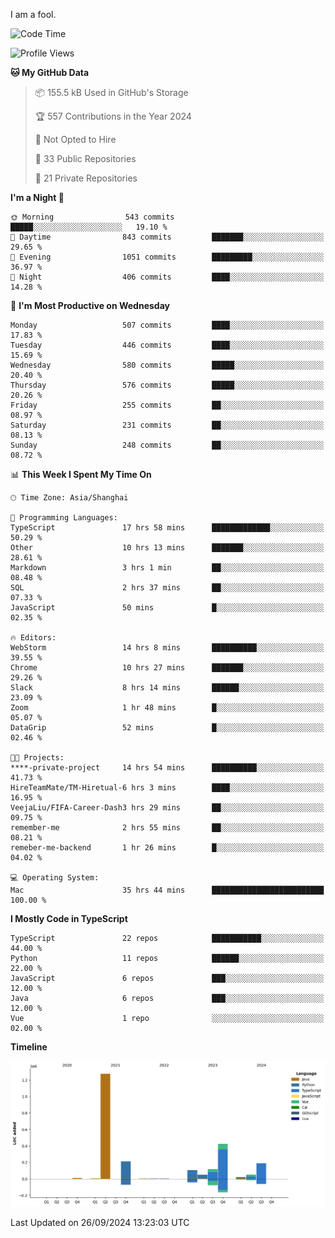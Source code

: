 I am a fool.

<!--START_SECTION:waka-->
![Code Time](http://img.shields.io/badge/Code%20Time-1%2C873%20hrs%2039%20mins-blue)

![Profile Views](http://img.shields.io/badge/Profile%20Views-0-blue)

**🐱 My GitHub Data** 

> 📦 155.5 kB Used in GitHub's Storage 
 > 
> 🏆 557 Contributions in the Year 2024
 > 
> 🚫 Not Opted to Hire
 > 
> 📜 33 Public Repositories 
 > 
> 🔑 21 Private Repositories 
 > 
**I'm a Night 🦉** 

```text
🌞 Morning                543 commits         █████░░░░░░░░░░░░░░░░░░░░   19.10 % 
🌆 Daytime                843 commits         ███████░░░░░░░░░░░░░░░░░░   29.65 % 
🌃 Evening                1051 commits        █████████░░░░░░░░░░░░░░░░   36.97 % 
🌙 Night                  406 commits         ████░░░░░░░░░░░░░░░░░░░░░   14.28 % 
```
📅 **I'm Most Productive on Wednesday** 

```text
Monday                   507 commits         ████░░░░░░░░░░░░░░░░░░░░░   17.83 % 
Tuesday                  446 commits         ████░░░░░░░░░░░░░░░░░░░░░   15.69 % 
Wednesday                580 commits         █████░░░░░░░░░░░░░░░░░░░░   20.40 % 
Thursday                 576 commits         █████░░░░░░░░░░░░░░░░░░░░   20.26 % 
Friday                   255 commits         ██░░░░░░░░░░░░░░░░░░░░░░░   08.97 % 
Saturday                 231 commits         ██░░░░░░░░░░░░░░░░░░░░░░░   08.13 % 
Sunday                   248 commits         ██░░░░░░░░░░░░░░░░░░░░░░░   08.72 % 
```


📊 **This Week I Spent My Time On** 

```text
🕑︎ Time Zone: Asia/Shanghai

💬 Programming Languages: 
TypeScript               17 hrs 58 mins      █████████████░░░░░░░░░░░░   50.29 % 
Other                    10 hrs 13 mins      ███████░░░░░░░░░░░░░░░░░░   28.61 % 
Markdown                 3 hrs 1 min         ██░░░░░░░░░░░░░░░░░░░░░░░   08.48 % 
SQL                      2 hrs 37 mins       ██░░░░░░░░░░░░░░░░░░░░░░░   07.33 % 
JavaScript               50 mins             █░░░░░░░░░░░░░░░░░░░░░░░░   02.35 % 

🔥 Editors: 
WebStorm                 14 hrs 8 mins       ██████████░░░░░░░░░░░░░░░   39.55 % 
Chrome                   10 hrs 27 mins      ███████░░░░░░░░░░░░░░░░░░   29.26 % 
Slack                    8 hrs 14 mins       ██████░░░░░░░░░░░░░░░░░░░   23.09 % 
Zoom                     1 hr 48 mins        █░░░░░░░░░░░░░░░░░░░░░░░░   05.07 % 
DataGrip                 52 mins             █░░░░░░░░░░░░░░░░░░░░░░░░   02.46 % 

🐱‍💻 Projects: 
****-private-project     14 hrs 54 mins      ██████████░░░░░░░░░░░░░░░   41.73 % 
HireTeamMate/TM-Hiretual-6 hrs 3 mins        ████░░░░░░░░░░░░░░░░░░░░░   16.95 % 
VeejaLiu/FIFA-Career-Dash3 hrs 29 mins       ██░░░░░░░░░░░░░░░░░░░░░░░   09.75 % 
remember-me              2 hrs 55 mins       ██░░░░░░░░░░░░░░░░░░░░░░░   08.21 % 
remeber-me-backend       1 hr 26 mins        █░░░░░░░░░░░░░░░░░░░░░░░░   04.02 % 

💻 Operating System: 
Mac                      35 hrs 44 mins      █████████████████████████   100.00 % 
```

**I Mostly Code in TypeScript** 

```text
TypeScript               22 repos            ███████████░░░░░░░░░░░░░░   44.00 % 
Python                   11 repos            ██████░░░░░░░░░░░░░░░░░░░   22.00 % 
JavaScript               6 repos             ███░░░░░░░░░░░░░░░░░░░░░░   12.00 % 
Java                     6 repos             ███░░░░░░░░░░░░░░░░░░░░░░   12.00 % 
Vue                      1 repo              ░░░░░░░░░░░░░░░░░░░░░░░░░   02.00 % 
```



**Timeline**

![Lines of Code chart](https://raw.githubusercontent.com/VeejaLiu/VeejaLiu/master/assets/bar_graph.png)


 Last Updated on 26/09/2024 13:23:03 UTC
<!--END_SECTION:waka-->
